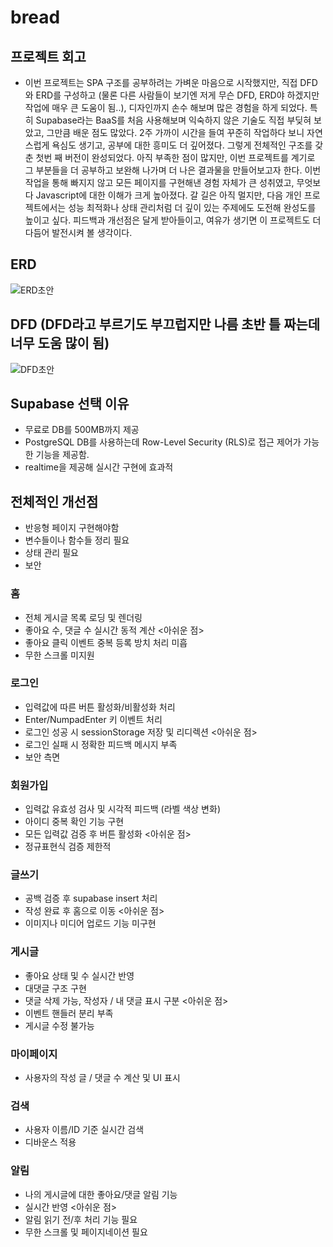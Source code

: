 # bread

## 프로젝트 회고
 - 이번 프로젝트는 SPA 구조를 공부하려는 가벼운 마음으로 시작했지만, 직접 DFD와 ERD를 구성하고 (물론 다른 사람들이 보기엔 저게 무슨 DFD, ERD야 하겠지만 작업에 매우 큰 도움이 됨..), 디자인까지 손수 해보며 많은 경험을 하게 되었다. 특히 Supabase라는 BaaS를 처음 사용해보며 익숙하지 않은 기술도 직접 부딪혀 보았고, 그만큼 배운 점도 많았다.
2주 가까이 시간을 들여 꾸준히 작업하다 보니 자연스럽게 욕심도 생기고, 공부에 대한 흥미도 더 깊어졌다. 그렇게 전체적인 구조를 갖춘 첫번 째 버전이 완성되었다. 아직 부족한 점이 많지만, 이번 프로젝트를 계기로 그 부분들을 더 공부하고 보완해 나가며 더 나은 결과물을 만들어보고자 한다.
이번 작업을 통해 빠지지 않고 모든 페이지를 구현해낸 경험 자체가 큰 성취였고, 무엇보다 Javascript에 대한 이해가 크게 높아졌다. 갈 길은 아직 멀지만, 다음 개인 프로젝트에서는 성능 최적화나 상태 관리처럼 더 깊이 있는 주제에도 도전해 완성도를 높이고 싶다. 피드백과 개선점은 달게 받아들이고, 여유가 생기면 이 프로젝트도 더 다듬어 발전시켜 볼 생각이다.

## ERD
![ERD초안](https://github.com/user-attachments/assets/7c5c88ab-cf07-484b-b602-1ffd8e3fc9b3)

## DFD (DFD라고 부르기도 부끄럽지만 나름 초반 틀 짜는데 너무 도움 많이 됨)
![DFD초안](https://github.com/user-attachments/assets/8d29cdfa-e5bf-4382-afc7-6f3c474419ea)


## Supabase 선택 이유
  - 무료로 DB를 500MB까지 제공
  - PostgreSQL DB를 사용하는데 Row-Level Security (RLS)로 접근 제어가 가능한 기능을 제공함.
  - realtime을 제공해 실시간 구현에 효과적

## 전체적인 개선점
 - 반응형 페이지 구현해야함
 - 변수들이나 함수들 정리 필요
 - 상태 관리 필요
 - 보안

### 홈
  - 전체 게시글 목록 로딩 및 렌더링
  - 좋아요 수, 댓글 수 실시간 동적 계산
  <아쉬운 점>
  - 좋아요 클릭 이벤트 중복 등록 방치 처리 미흡
  - 무한 스크롤 미지원

### 로그인
  - 입력값에 따른 버튼 활성화/비활성화 처리
  - Enter/NumpadEnter 키 이벤트 처리
  - 로그인 성공 시 sessionStorage 저장 및 리디렉션
  <아쉬운 점>
  - 로그인 실패 시 정확한 피드백 메시지 부족
  - 보안 측면

### 회원가입
  - 입력값 유효성 검사 및 시각적 피드백 (라벨 색상 변화)
  - 아이디 중복 확인 기능 구현
  - 모든 입력값 검증 후 버튼 활성화
  <아쉬운 점>
  - 정규표현식 검증 제한적

### 글쓰기
  - 공백 검증 후 supabase insert 처리
  - 작성 완료 후 홈으로 이동
  <아쉬운 점>
  - 이미지나 미디어 업로드 기능 미구현
    
### 게시글
  - 좋아요 상태 및 수 실시간 반영
  - 대댓글 구조 구현
  - 댓글 삭제 가능, 작성자 / 내 댓글 표시 구분
  <아쉬운 점>
  - 이벤트 핸들러 분리 부족
  - 게시글 수정 불가능

### 마이페이지
  - 사용자의 작성 글 / 댓글 수 계산 및 UI 표시

### 검색
  - 사용자 이름/ID 기준 실시간 검색
  - 디바운스 적용

### 알림
  - 나의 게시글에 대한 좋아요/댓글 알림 기능
  - 실시간 반영
  <아쉬운 점>
  - 알림 읽기 전/후 처리 기능 필요
  - 무한 스크롤 및 페이지네이션 필요
